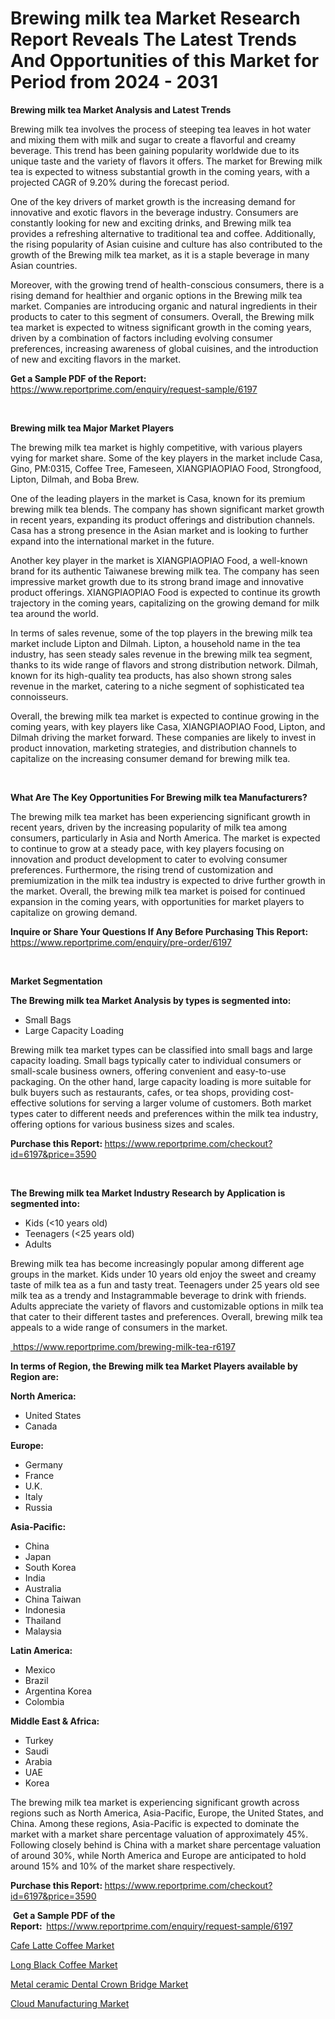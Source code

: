 <p><h1>Brewing milk tea Market Research Report Reveals The Latest Trends And Opportunities of this Market for Period from 2024 - 2031</h1></p><p><strong>Brewing milk tea Market Analysis and Latest Trends</strong></p>
<p><p>Brewing milk tea involves the process of steeping tea leaves in hot water and mixing them with milk and sugar to create a flavorful and creamy beverage. This trend has been gaining popularity worldwide due to its unique taste and the variety of flavors it offers. The market for Brewing milk tea is expected to witness substantial growth in the coming years, with a projected CAGR of 9.20% during the forecast period.</p><p>One of the key drivers of market growth is the increasing demand for innovative and exotic flavors in the beverage industry. Consumers are constantly looking for new and exciting drinks, and Brewing milk tea provides a refreshing alternative to traditional tea and coffee. Additionally, the rising popularity of Asian cuisine and culture has also contributed to the growth of the Brewing milk tea market, as it is a staple beverage in many Asian countries.</p><p>Moreover, with the growing trend of health-conscious consumers, there is a rising demand for healthier and organic options in the Brewing milk tea market. Companies are introducing organic and natural ingredients in their products to cater to this segment of consumers. Overall, the Brewing milk tea market is expected to witness significant growth in the coming years, driven by a combination of factors including evolving consumer preferences, increasing awareness of global cuisines, and the introduction of new and exciting flavors in the market.</p></p>
<p><strong>Get a Sample PDF of the Report:&nbsp;</strong> <a href="https://www.reportprime.com/enquiry/request-sample/6197">https://www.reportprime.com/enquiry/request-sample/6197</a></p>
<p>&nbsp;</p>
<p><strong>Brewing milk tea Major Market Players</strong></p>
<p><p>The brewing milk tea market is highly competitive, with various players vying for market share. Some of the key players in the market include Casa, Gino, PM:0315, Coffee Tree, Fameseen, XIANGPIAOPIAO Food, Strongfood, Lipton, Dilmah, and Boba Brew.</p><p>One of the leading players in the market is Casa, known for its premium brewing milk tea blends. The company has shown significant market growth in recent years, expanding its product offerings and distribution channels. Casa has a strong presence in the Asian market and is looking to further expand into the international market in the future.</p><p>Another key player in the market is XIANGPIAOPIAO Food, a well-known brand for its authentic Taiwanese brewing milk tea. The company has seen impressive market growth due to its strong brand image and innovative product offerings. XIANGPIAOPIAO Food is expected to continue its growth trajectory in the coming years, capitalizing on the growing demand for milk tea around the world.</p><p>In terms of sales revenue, some of the top players in the brewing milk tea market include Lipton and Dilmah. Lipton, a household name in the tea industry, has seen steady sales revenue in the brewing milk tea segment, thanks to its wide range of flavors and strong distribution network. Dilmah, known for its high-quality tea products, has also shown strong sales revenue in the market, catering to a niche segment of sophisticated tea connoisseurs.</p><p>Overall, the brewing milk tea market is expected to continue growing in the coming years, with key players like Casa, XIANGPIAOPIAO Food, Lipton, and Dilmah driving the market forward. These companies are likely to invest in product innovation, marketing strategies, and distribution channels to capitalize on the increasing consumer demand for brewing milk tea.</p></p>
<p>&nbsp;</p>
<p><strong>What Are The Key Opportunities For Brewing milk tea Manufacturers?</strong></p>
<p><p>The brewing milk tea market has been experiencing significant growth in recent years, driven by the increasing popularity of milk tea among consumers, particularly in Asia and North America. The market is expected to continue to grow at a steady pace, with key players focusing on innovation and product development to cater to evolving consumer preferences. Furthermore, the rising trend of customization and premiumization in the milk tea industry is expected to drive further growth in the market. Overall, the brewing milk tea market is poised for continued expansion in the coming years, with opportunities for market players to capitalize on growing demand.</p></p>
<p><strong>Inquire or Share Your Questions If Any Before Purchasing This Report:</strong> <a href="https://www.reportprime.com/enquiry/pre-order/6197">https://www.reportprime.com/enquiry/pre-order/6197</a></p>
<p>&nbsp;</p>
<p><strong>Market Segmentation</strong></p>
<p><strong>The Brewing milk tea Market Analysis by types is segmented into:</strong></p>
<p><ul><li>Small Bags</li><li>Large Capacity Loading</li></ul></p>
<p><p>Brewing milk tea market types can be classified into small bags and large capacity loading. Small bags typically cater to individual consumers or small-scale business owners, offering convenient and easy-to-use packaging. On the other hand, large capacity loading is more suitable for bulk buyers such as restaurants, cafes, or tea shops, providing cost-effective solutions for serving a larger volume of customers. Both market types cater to different needs and preferences within the milk tea industry, offering options for various business sizes and scales.</p></p>
<p><strong>Purchase this Report:&nbsp;</strong><a href="https://www.reportprime.com/checkout?id=6197&price=3590">https://www.reportprime.com/checkout?id=6197&price=3590</a></p>
<p>&nbsp;</p>
<p><strong>The Brewing milk tea Market Industry Research by Application is segmented into:</strong></p>
<p><ul><li>Kids (<10 years old)</li><li>Teenagers (<25 years old)</li><li>Adults</li></ul></p>
<p><p>Brewing milk tea has become increasingly popular among different age groups in the market. Kids under 10 years old enjoy the sweet and creamy taste of milk tea as a fun and tasty treat. Teenagers under 25 years old see milk tea as a trendy and Instagrammable beverage to drink with friends. Adults appreciate the variety of flavors and customizable options in milk tea that cater to their different tastes and preferences. Overall, brewing milk tea appeals to a wide range of consumers in the market.</p></p>
<p><a href="https://www.reportprime.com/brewing-milk-tea-r6197">&nbsp;https://www.reportprime.com/brewing-milk-tea-r6197</a></p>
<p><strong>In terms of Region, the Brewing milk tea Market Players available by Region are:</strong></p>
<p>
    <p> <strong> North America: </strong>
        <ul>
            <li>United States</li>
            <li>Canada</li>
        </ul>
        </p> 
    <p> <strong> Europe: </strong>
        <ul>
            <li>Germany</li>
            <li>France</li>
            <li>U.K.</li>
            <li>Italy</li>
            <li>Russia</li>
        </ul>
        </p> 
    <p> <strong> Asia-Pacific: </strong>
        <ul>
            <li>China</li>
            <li>Japan</li>
            <li>South Korea</li>
            <li>India</li>
            <li>Australia</li>
            <li>China Taiwan</li>
            <li>Indonesia</li>
            <li>Thailand</li>
            <li>Malaysia</li>
        </ul>
        </p> 
    <p> <strong> Latin America: </strong>
        <ul>
            <li>Mexico</li>
            <li>Brazil</li>
            <li>Argentina Korea</li>
            <li>Colombia</li>
        </ul>
        </p> 
    <p> <strong> Middle East & Africa: </strong>
        <ul>
            <li>Turkey</li>
            <li>Saudi</li>
            <li>Arabia</li>
            <li>UAE</li>
            <li>Korea</li>
        </ul>
    </p>
    </p>
<p><p>The brewing milk tea market is experiencing significant growth across regions such as North America, Asia-Pacific, Europe, the United States, and China. Among these regions, Asia-Pacific is expected to dominate the market with a market share percentage valuation of approximately 45%. Following closely behind is China with a market share percentage valuation of around 30%, while North America and Europe are anticipated to hold around 15% and 10% of the market share respectively.</p></p>
<p><strong>Purchase this Report: </strong><a href="https://www.reportprime.com/checkout?id=6197&price=3590">https://www.reportprime.com/checkout?id=6197&price=3590</a></p>
<p>&nbsp;<strong>Get a Sample PDF of the Report:&nbsp;&nbsp;</strong><a href="https://www.reportprime.com/enquiry/request-sample/6197">https://www.reportprime.com/enquiry/request-sample/6197</a></p>
<p><strong></strong></p>
<p><p><a href="https://github.com/janetchuadff364/Market-Research-Report-List-1/blob/main/cafe-latte-coffee-market.md">Cafe Latte Coffee Market</a></p><p><a href="https://github.com/nicoletavirag/Market-Research-Report-List-4/blob/main/long-black-coffee-market.md">Long Black Coffee Market</a></p><p><a href="https://issuu.com/reportprime-2/docs/metal-ceramic-dental-crown-bridge-market-size-2030">Metal ceramic Dental Crown Bridge Market</a></p><p><a href="https://issuu.com/reportprime-2/docs/cloud-manufacturing-market-size-2030.pptx">Cloud Manufacturing Market</a></p></p>